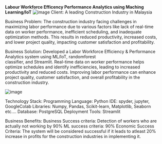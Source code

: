 **Labour Workforce Efficency Performance Analytics using Maching Learning/IoT**
![image](https://user-images.githubusercontent.com/107097836/231702238-d0ede599-e0d8-4787-9617-11a190641b26.png)
 Client: A leading Construction Industry in Malaysia
 
 Business Problem:
 The construction industry facing challenges in maximizing labor performance due to various factors like 
 lack of real-time data on worker performance, inefficient scheduling, and inadequate optimization 
 methods. This results in reduced productivity, increased costs, and lower project quality, impacting 
 customer satisfaction and profitability.
 
 Business Solution:
 Developed a Labor Workforce Efficiency & Performance Analytics system using ML/IoT, randomforest  
 classifier, and Streamlit. Real-time data on worker performance helps optimize schedules and identify 
 inefficiencies, leading to increased productivity and reduced costs. Improving labor performance can 
 enhance project quality, customer satisfaction, and overall profitability in the construction industry.


![image](https://user-images.githubusercontent.com/107097836/231700965-aa67960d-ef78-44f0-b64c-0f8e6ee233ee.png)

 Technology Stack:
 Programming Language: Python
 IDE: spyder, jupyter, GoogleColab
 Libraries: Numpy, Pandas, Scikit-learn, Matplotlib, Seaborn etc....
 Database: PostgreSQL
 Deployment Tools: Streamlit
 
 Business Benefits:
 Business Success criteria: Detection of workers who are actually not working by 90%
 ML success criteria: 90%
 Economic Success Criteria: The system will be considered successful if it leads to atleast 20% increase in 
 profits for the construction industries in implementing it.
